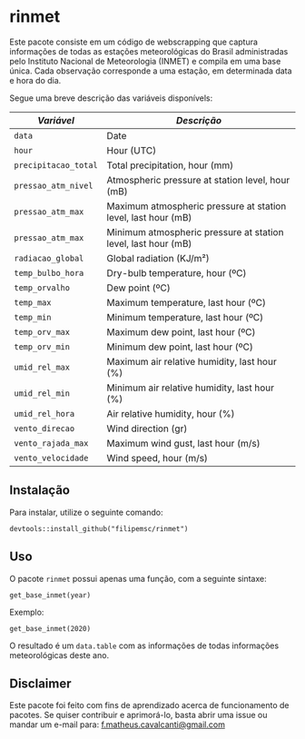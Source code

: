 # rinmet
Este pacote consiste em um código de webscrapping que captura informações de todas as estações meteorológicas do Brasil administradas pelo Instituto Nacional de Meteorologia (INMET) e compila em uma base única. 
Cada observação corresponde a uma estação, em determinada data e hora do dia.

Segue uma breve descrição das variáveis disponívels: 

| ***Variável***| ***Descrição*** |
|-----|-----|
| `data` | Date |
| `hour` | Hour (UTC) |
| `precipitacao_total` | Total precipitation, hour (mm) |
|`pressao_atm_nivel`|Atmospheric pressure at station level, hour (mB)|
|`pressao_atm_max`| Maximum atmospheric pressure at station level, last hour (mB)|
|`pressao_atm_max`| Minimum atmospheric pressure at station level, last hour (mB)|
|`radiacao_global`| Global radiation (KJ/m²)|
|`temp_bulbo_hora`| Dry-bulb temperature, hour (ºC)|
|`temp_orvalho`| Dew point (ºC)|
|`temp_max`| Maximum temperature, last hour (ºC)|
|`temp_min`| Minimum temperature, last hour (ºC)|
|`temp_orv_max`| Maximum dew point, last hour (ºC)|
|`temp_orv_min`| Minimum dew point, last hour (ºC)|
|`umid_rel_max`| Maximum air relative humidity, last hour (%)|
|`umid_rel_min`| Minimum air relative humidity, last hour (%)|
|`umid_rel_hora`| Air relative humidity, hour (%)|
|`vento_direcao`| Wind direction (gr)|
|`vento_rajada_max`| Maximum wind gust, last hour (m/s)|
|`vento_velocidade`| Wind speed, hour (m/s) |



## Instalação
Para instalar, utilize o seguinte comando: 
```
devtools::install_github("filipemsc/rinmet")
```

## Uso
O pacote `rinmet` possui apenas uma função, com a seguinte sintaxe:
```
get_base_inmet(year)
``` 
Exemplo: 
``` 
get_base_inmet(2020)
```
O resultado é um `data.table` com as informações de todas informações meteorológicas deste ano.

## Disclaimer
Este pacote foi feito com fins de aprendizado acerca de funcionamento de pacotes. Se quiser contribuir e aprimorá-lo, basta abrir uma issue ou mandar um e-mail para: f.matheus.cavalcanti@gmail.com
